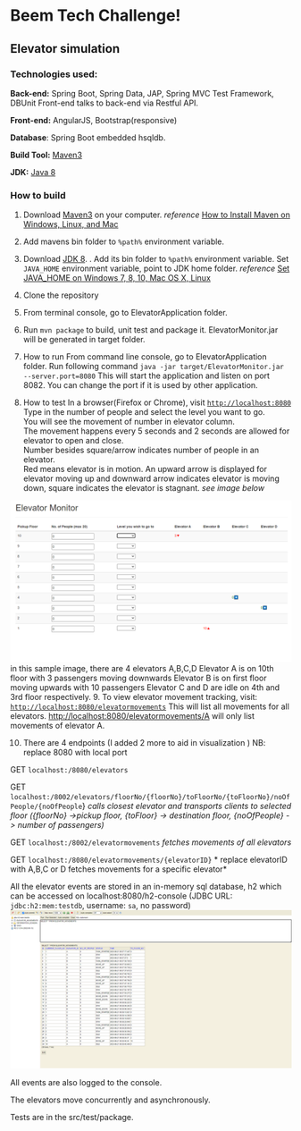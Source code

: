 # Beem Tech Challenge!

## Elevator simulation
### Technologies used:
**Back-end:**  Spring Boot, Spring Data, JAP, Spring MVC Test Framework,  DBUnit  Front-end talks to back-end via Restful API.

**Front-end:**  AngularJS, Bootstrap(responsive)

**Database**:  Spring Boot embedded hsqldb.

**Build Tool:** [Maven3](https://maven.apache.org/docs/3.8.6/release-notes.html)

**JDK:** [Java 8](https://www.openlogic.com/openjdk-downloads)

### How to build

1. Download [Maven3](https://maven.apache.org/docs/3.8.6/release-notes.html) on your computer.
   *reference* [How to Install Maven on Windows, Linux, and Mac](https://www.baeldung.com/install-maven-on-windows-linux-mac)


2. Add mavens bin folder to  `%path%`  environment variable.


3. Download [JDK 8](https://www.openlogic.com/openjdk-downloads). .  Add its bin folder to  `%path%`  environment variable.
   Set `JAVA_HOME` environment variable,  point to JDK home folder.
   *reference* [Set JAVA_HOME on Windows 7, 8, 10, Mac OS X, Linux ](https://www.baeldung.com/java-home-on-windows-7-8-10-mac-os-x-linux)


4. Clone the repository


5. From terminal console,  go to ElevatorApplication folder.


6. Run  `mvn package`  to build, unit test and package it.  ElevatorMonitor.jar will be generated in target folder.


7. How to run From command line console, go to ElevatorApplication folder. Run following command `java -jar target/ElevatorMonitor.jar --server.port=8080` This will start the application and listen on port 8082.  You can change the port if it is used by other application.



8. How to test In a browser(Firefox or Chrome), visit  [`http://localhost:8080`](http://localhost:8080)  <br> Type in the number of people and select the level you want to go. <br>You will see the movement of number in elevator column. <br>The movement happens every 5 seconds and 2 seconds are allowed for elevator to open and close. <br>Number besides square/arrow indicates number of people in an elevator. <br>Red means elevator is in motion. An upward arrow is displayed for elevator moving up and downward arrow indicates elevator is moving down, square indicates the elevator is stagnant. *see image below*

![screenshot.png](src%2Fmain%2Fresources%2Fstatic%2Fscreenshot.png)
in this sample image, there are 4 elevators A,B,C,D 
Elevator A is on 10th floor with 3 passengers moving downwards
Elevator B is on first floor moving upwards with 10 passengers
Elevator C and D are idle on 4th and 3rd floor respectively.
9. To view elevator movement tracking,  visit:
    [`http://localhost:8080/elevatormovements`](http://localhost:8080/elevatormovements)  This will list all movements for all elevators.  [http://localhost:8080/elevatormovements/A](http://localhost:8080/elevatormovements/A)  will only list movements of elevator A.

10. There are 4 endpoints (I added 2 more to aid in visualization )  NB: replace 8080 with local port

GET `localhost:/8080/elevators`

GET `localhost:/8002/elevators/floorNo/{floorNo}/toFloorNo/{toFloorNo}/noOfPeople/{noOfPeople`} *calls closest elevator and transports clients to selected floor*
*({floorNo} ->pickup floor, {toFloor} -> destination floor, {noOfPeople} -> number of passengers)*

GET `localhost:/8002/elevatormovements` *fetches movements of all elevators*

GET `localhost:/8080/elevatormovements/{elevatorID}` *
replace elevatorID with A,B,C or D fetches movements for a specific elevator*

All the elevator events are stored in an in-memory sql database, h2 which can be accessed on localhost:8080/h2-console   (JDBC URL: `jdbc:h2:mem:testdb`, username: `sa`, no password)
![Screenshot254.png](src%2Fmain%2Fresources%2Fstatic%2Fdatabase.png)

All events are also logged to the console.

The elevators move concurrently and asynchronously.

Tests are in the src/test/package. 